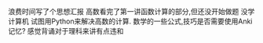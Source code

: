 浪费时间写了个思想汇报
高数看完了第一讲函数计算的部分,但还没开始做题
没学计算机
试图用Python来解决高数的计算.
数学的一些公式,技巧是否需要使用Anki记忆? 感觉背诵对于理科来讲有点违和
